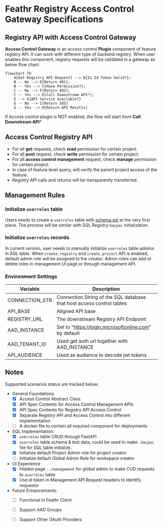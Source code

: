 # Feathr Registry Access Control Gateway Specifications

## Registry API with Access Control Gateway

**Access Control Gateway** is an access control **Plugin** component of feature registry API. It can work with different type of backend registry. When user enables this component, registry requests will be validated in a gateway as below flow chart:

```mermaid
flowchart TD
    A[Get Registry API Request] --> B{Is Id Token Valid?};
    B -- No --> D[Return 401];
    B -- Yes --> C{Have Permission?};
    C -- No --> F[Return 403];
    C -- Yes --> E[Call Downstream API*];
    E --> G{API Service Available?}
    G -- No --> I[Return 503]
    G -- Yes --> H[Return API Results]
```

If Access control plugin is NOT enabled, the flow will start from **Call Downstream API***

## Access Control Registry API

- For all **get** requests, check **read** permission for certain project.
- For all **post** request, check **write** permission for certain project.
- For all **access control management** request, check **manage** permission for certain project.
- In case of feature level query, will verify the parent project access of the feature.
- Registry API calls and returns will be transparently transferred.

## Management Rules

### Initialize `userroles` table

Users needs to create a `userroles` table with [schema.sql](scripts/schema.sql) at the very first place. The process will be similar with SQL Registry `bacpac` initialization.

### Initialize `userroles` records

In current version, user needs to manually initialize `userroles` table admins in SQL table.
When `create_registry` and `create_project` API is enabled, default admin role will be assigned to the creator.
Admin roles can add or delete roles in management UI page or through management API.

### Environment Settings

| Variable| Description|
|---|---|
| CONNECTION_STR| Connection String of the SQL database that host access control tables|
| API_BASE| Aligned API base|
|REGISTRY_URL| The downstream Registry API Endpoint|
| AAD_INSTANCE | Set to "https://login.microsoftonline.com" by default |
| AAD_TENANT_ID| Used get auth url together with AAD_INSTANCE|
|API_AUDIENCE| Used as audience to decode jwt tokens|

## Notes

Supported scenarios status are tracked below:

- General Foundations:
  - [x] Access Control Abstract Class
  - [x] API Spec Contents for Access Control Management APIs
  - [x] API Spec Contents for Registry API Access Control
  - [x] Separate Registry API and Access Control into different implementation
  - [ ] A docker file to contain all required component for deployments
- SQL Implementation:
  - [x] `userroles` table CRUD through FastAPI
  - [x] `userroles` table schema & test data, could be used to make `.bacpac` file for SQL table initialize.
  - [x] Initialize default Project Admin role for project creator
  - [ ] Initialize default Global Admin Role for workspace creator
- UI Experience
  - [x] Hidden page `../management` for global admin to make CUD requests to `userroles` table
  - [x] Use id token in Management API Request headers to identify requestor
- Future Enhancements:
  - [ ] Functional in Feathr Client
  - [ ] Support AAD Groups
  - [ ] Support Other OAuth Providers
  